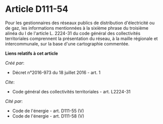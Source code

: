 # Article D111-54

Pour les gestionnaires des réseaux publics de distribution d'électricité ou de gaz, les informations mentionnées à la sixième
phrase du troisième alinéa du I de l'article L. 2224-31 du code général des collectivités territoriales comprennent la
présentation du réseau, à la maille régionale et intercommunale, sur la base d'une cartographie commentée.

**Liens relatifs à cet article**

_Créé par_:

  - Décret n°2016-973 du 18 juillet 2016 - art. 1

_Cite_:

  - Code général des collectivités territoriales - art. L2224-31

_Cité par_:

  - Code de l'énergie - art. D111-55 (V)
  - Code de l'énergie - art. D111-58 (V)
